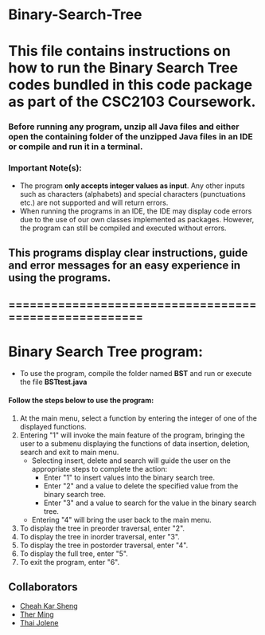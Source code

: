 # Binary-Search-Tree
# This file contains instructions on how to run the Binary Search Tree codes bundled in this code package as part of the CSC2103 Coursework.

### Before running any program, unzip all Java files and either open the containing folder of the unzipped Java files in an IDE or compile and run it in a terminal.

### Important Note(s):
- The program **only accepts integer values as input**. Any other inputs such as characters (alphabets) and special characters (punctuations etc.) are not supported and will return errors.
- When running the programs in an IDE, the IDE may display code errors due to the use of our own classes implemented as packages. However, the program can still be compiled and executed without errors.

## This programs display clear instructions, guide and error messages for an easy experience in using the programs.

## ======================================================

# Binary Search Tree program:
- To use the program, compile the folder named **BST** and run or execute the file **BSTtest.java**

#### Follow the steps below to use the program:
1. At the main menu, select a function by entering the integer of one of the displayed functions.
2. Entering "1" will invoke the main feature of the program, bringing the user to a submenu displaying the functions of data insertion, deletion, search and exit to main menu.
	- Selecting insert, delete and search will guide the user on the appropriate steps to complete the action:
		- Enter "1" to insert values into the binary search tree.
		- Enter "2" and a value to delete the specified value from the binary search tree.
		- Enter "3" and a value to search for the value in the binary search tree.
	- Entering "4" will bring the user back to the main menu.
3. To display the tree in preorder traversal, enter "2".
4. To display the tree in inorder traversal, enter "3".
5. To display the tree in postorder traversal, enter "4".
6. To display the full tree, enter "5".
7. To exit the program, enter "6".


## Collaborators
- [Cheah Kar Sheng](https://github.com/Alexk0309)
- [Ther Ming](https://github.com/ThrMing)
- [Thai Jolene](https://github.com/dontlookforjojo)
